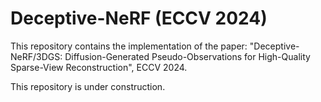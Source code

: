 # Deceptive-NeRF (ECCV 2024)
This repository contains the implementation of the paper: "Deceptive-NeRF/3DGS: Diffusion-Generated Pseudo-Observations for High-Quality Sparse-View Reconstruction", ECCV 2024.

This repository is under construction.
